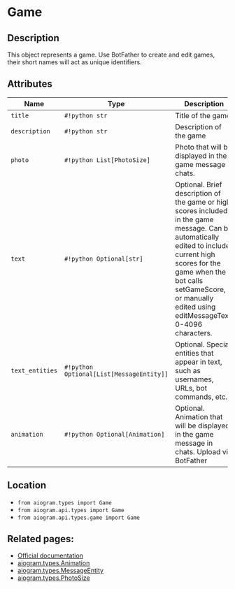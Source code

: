 # Game

## Description

This object represents a game. Use BotFather to create and edit games, their short names will act as unique identifiers.


## Attributes

| Name | Type | Description |
| - | - | - |
| `title` | `#!python str` | Title of the game |
| `description` | `#!python str` | Description of the game |
| `photo` | `#!python List[PhotoSize]` | Photo that will be displayed in the game message in chats. |
| `text` | `#!python Optional[str]` | Optional. Brief description of the game or high scores included in the game message. Can be automatically edited to include current high scores for the game when the bot calls setGameScore, or manually edited using editMessageText. 0-4096 characters. |
| `text_entities` | `#!python Optional[List[MessageEntity]]` | Optional. Special entities that appear in text, such as usernames, URLs, bot commands, etc. |
| `animation` | `#!python Optional[Animation]` | Optional. Animation that will be displayed in the game message in chats. Upload via BotFather |



## Location

- `from aiogram.types import Game`
- `from aiogram.api.types import Game`
- `from aiogram.api.types.game import Game`

## Related pages:

- [Official documentation](https://core.telegram.org/bots/api#game)
- [aiogram.types.Animation](../types/animation.md)
- [aiogram.types.MessageEntity](../types/message_entity.md)
- [aiogram.types.PhotoSize](../types/photo_size.md)
